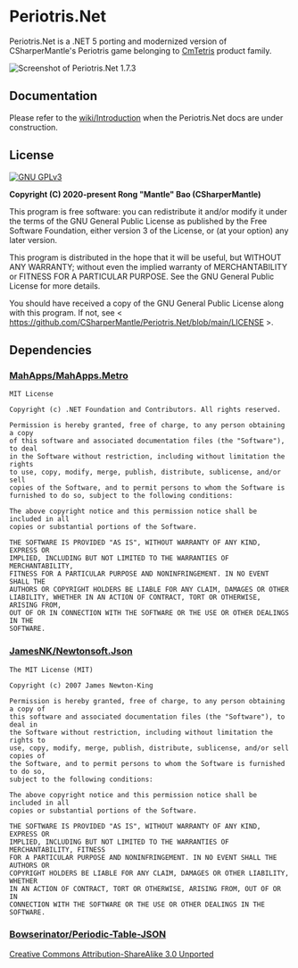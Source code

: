 # Periotris.Net

Periotris.Net is a .NET 5 porting and modernized version of CSharperMantle's Periotris game belonging to [CmTetris](https://github.com/CSharperMantle/CmTetris) product family.

![Screenshot of Periotris.Net 1.7.3](https://user-images.githubusercontent.com/32665105/123510360-96a4c880-d6ad-11eb-999d-8284c71eaa79.png)

## Documentation
Please refer to the [wiki/Introduction](https://github.com/CSharperMantle/CmTetris/wiki/Introduction) when the Periotris.Net docs are under construction.

## License

<a rel="license" href="http://www.gnu.org/licenses/gpl-3.0.html"><img alt="GNU GPLv3" src="http://www.gnu.org/graphics/gplv3-with-text-136x68.png"></a>

**Copyright (C) 2020-present Rong "Mantle" Bao (CSharperMantle)**

This program is free software: you can redistribute it and/or modify it under
the terms of the GNU General Public License as published by the Free Software
Foundation, either version 3 of the License, or (at your option) any later version.

This program is distributed in the hope that it will be useful, but WITHOUT
ANY WARRANTY; without even the implied warranty of MERCHANTABILITY or FITNESS
FOR A PARTICULAR PURPOSE.  See the GNU General Public License for more details.

You should have received a copy of the GNU General Public License along with
this program.  If not, see < https://github.com/CSharperMantle/Periotris.Net/blob/main/LICENSE >.

## Dependencies

### [MahApps/MahApps.Metro](https://github.com/MahApps/MahApps.Metro)
```plain-text
MIT License

Copyright (c) .NET Foundation and Contributors. All rights reserved.

Permission is hereby granted, free of charge, to any person obtaining a copy
of this software and associated documentation files (the "Software"), to deal
in the Software without restriction, including without limitation the rights
to use, copy, modify, merge, publish, distribute, sublicense, and/or sell
copies of the Software, and to permit persons to whom the Software is
furnished to do so, subject to the following conditions:

The above copyright notice and this permission notice shall be included in all
copies or substantial portions of the Software.

THE SOFTWARE IS PROVIDED "AS IS", WITHOUT WARRANTY OF ANY KIND, EXPRESS OR
IMPLIED, INCLUDING BUT NOT LIMITED TO THE WARRANTIES OF MERCHANTABILITY,
FITNESS FOR A PARTICULAR PURPOSE AND NONINFRINGEMENT. IN NO EVENT SHALL THE
AUTHORS OR COPYRIGHT HOLDERS BE LIABLE FOR ANY CLAIM, DAMAGES OR OTHER
LIABILITY, WHETHER IN AN ACTION OF CONTRACT, TORT OR OTHERWISE, ARISING FROM,
OUT OF OR IN CONNECTION WITH THE SOFTWARE OR THE USE OR OTHER DEALINGS IN THE
SOFTWARE.
```

### [JamesNK/Newtonsoft.Json](https://github.com/JamesNK/Newtonsoft.Json)
```plain-text
The MIT License (MIT)

Copyright (c) 2007 James Newton-King

Permission is hereby granted, free of charge, to any person obtaining a copy of
this software and associated documentation files (the "Software"), to deal in
the Software without restriction, including without limitation the rights to
use, copy, modify, merge, publish, distribute, sublicense, and/or sell copies of
the Software, and to permit persons to whom the Software is furnished to do so,
subject to the following conditions:

The above copyright notice and this permission notice shall be included in all
copies or substantial portions of the Software.

THE SOFTWARE IS PROVIDED "AS IS", WITHOUT WARRANTY OF ANY KIND, EXPRESS OR
IMPLIED, INCLUDING BUT NOT LIMITED TO THE WARRANTIES OF MERCHANTABILITY, FITNESS
FOR A PARTICULAR PURPOSE AND NONINFRINGEMENT. IN NO EVENT SHALL THE AUTHORS OR
COPYRIGHT HOLDERS BE LIABLE FOR ANY CLAIM, DAMAGES OR OTHER LIABILITY, WHETHER
IN AN ACTION OF CONTRACT, TORT OR OTHERWISE, ARISING FROM, OUT OF OR IN
CONNECTION WITH THE SOFTWARE OR THE USE OR OTHER DEALINGS IN THE SOFTWARE.
```

### [Bowserinator/Periodic-Table-JSON](https://github.com/Bowserinator/Periodic-Table-JSON)

[Creative Commons Attribution-ShareAlike 3.0 Unported](https://creativecommons.org/licenses/by-sa/3.0)
